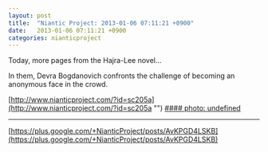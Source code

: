 ```yaml
---
layout: post
title:  "Niantic Project: 2013-01-06 07:11:21 +0900"
date:   2013-01-06 07:11:21 +0900
categories: nianticproject
---
```

Today, more pages from the Hajra-Lee novel...

In them, Devra Bogdanovich confronts the challenge of becoming an anonymous face in the crowd. 

[http://www.nianticproject.com/?id=sc205a](http://www.nianticproject.com/?id=sc205a "")
[#### photo: undefined](https://lh6.googleusercontent.com/-fqcOgd-xzLY/UOiVsA3JauI/AAAAAAAAc-Q/hJSsE8yTJ3g/w1200-h1553/exotic3.png "")
- - -
[https://plus.google.com/+NianticProject/posts/AvKPGD4LSKB](https://plus.google.com/+NianticProject/posts/AvKPGD4LSKB)

